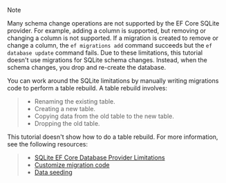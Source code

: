 
> [!NOTE]
> Many schema change operations are not supported by the EF Core SQLite provider. For example, adding a column is supported, but removing or changing a column is not supported. If a migration is created to remove or change a column, the `ef migrations add` command succeeds but the `ef database update` command fails. Due to these limitations, this tutorial doesn't use migrations for SQLite schema changes. Instead, when the schema changes, you drop and re-create the database.

You can work around the SQLite limitations by manually writing migrations code to perform a table rebuild. A table rebuild involves:

>* Renaming the existing table.
>* Creating a new table.
>* Copying data from the old table to the new table.
>* Dropping the old table.

This tutorial doesn't show how to do a table rebuild. For more information, see the following resources:
> * [SQLite EF Core Database Provider Limitations](/ef/core/providers/sqlite/limitations)
> * [Customize migration code](/ef/core/managing-schemas/migrations/#customize-migration-code)
> * [Data seeding](/ef/core/modeling/data-seeding)
